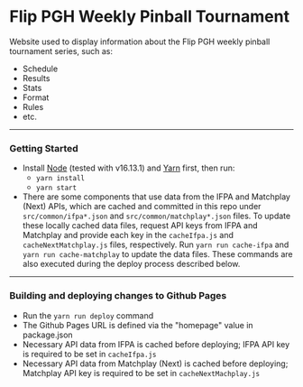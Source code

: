 # Flip PGH Weekly Pinball Tournament

Website used to display information about the Flip PGH weekly pinball tournament series, such as:
* Schedule
* Results
* Stats
* Format
* Rules
* etc.

---

### Getting Started

* Install [Node](https://nodejs.org/) (tested with v16.13.1) and [Yarn](https://yarnpkg.com/) first, then run:  
  * `yarn install`  
  * `yarn start`
* There are some components that use data from the IFPA and Matchplay (Next) APIs, which are cached and committed in this repo under `src/common/ifpa*.json` and `src/common/matchplay*.json` files. To update these locally cached data files, request API keys from IFPA and Matchplay and provide each key in the `cacheIfpa.js` and `cacheNextMatchplay.js` files, respectively. Run `yarn run cache-ifpa` and `yarn run cache-matchplay` to update the data files. These commands are also executed during the deploy process described below.

---

### Building and deploying changes to Github Pages

* Run the `yarn run deploy` command
* The Github Pages URL is defined via the "homepage" value in package.json
* Necessary API data from IFPA is cached before deploying; IFPA API key is required to be set in `cacheIfpa.js`
* Necessary API data from Matchplay (Next) is cached before deploying; Matchplay API key is required to be set in `cacheNextMachplay.js`